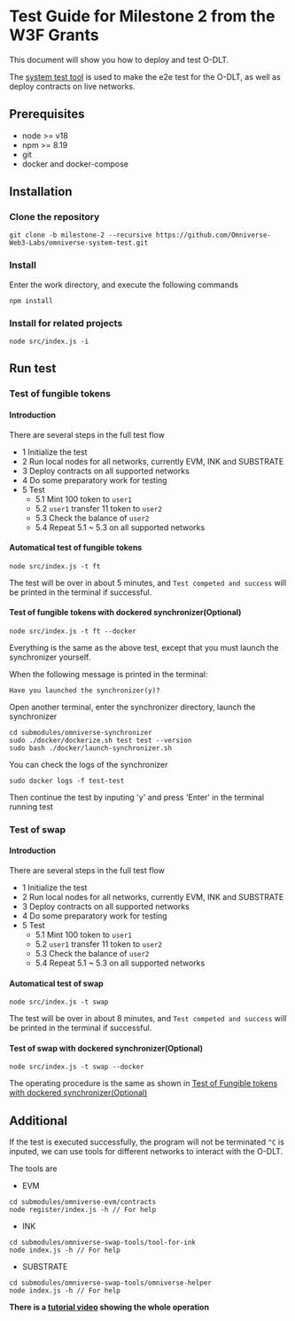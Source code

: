 # Test Guide for Milestone 2 from the W3F Grants

This document will show you how to deploy and test O-DLT.

The [system test tool](https://github.com/Omniverse-Web3-Labs/omniverse-system-test) is used to make the e2e test for the O-DLT, as well as deploy contracts on live networks.

## Prerequisites

- node >= v18
- npm >= 8.19
- git
- docker and docker-compose

## Installation

### Clone the repository

```
git clone -b milestone-2 --recursive https://github.com/Omniverse-Web3-Labs/omniverse-system-test.git
```

### Install

Enter the work directory, and execute the following commands
```
npm install
```

### Install for related projects

```
node src/index.js -i
```

## Run test

### Test of fungible tokens

#### Introduction

There are several steps in the full test flow  
- 1 Initialize the test
- 2 Run local nodes for all networks, currently EVM, INK and SUBSTRATE
- 3 Deploy contracts on all supported networks
- 4 Do some preparatory work for testing
- 5 Test
    - 5.1 Mint 100 token to `user1`
    - 5.2 `user1` transfer 11 token to `user2`
    - 5.3 Check the balance of `user2`
    - 5.4 Repeat 5.1 ~ 5.3 on all supported networks

#### Automatical test of fungible tokens
```
node src/index.js -t ft
```

The test will be over in about 5 minutes, and `Test competed and success` will be printed in the terminal if successful.

#### Test of fungible tokens with dockered synchronizer(Optional)
```
node src/index.js -t ft --docker
```

Everything is the same as the above test, except that you must launch the synchronizer yourself.

When the following message is printed in the terminal:
```
Have you launched the synchronizer(y)?
```

Open another terminal, enter the synchronizer directory, launch the synchronizer
```
cd submodules/omniverse-synchronizer
sudo ./docker/dockerize.sh test test --version
sudo bash ./docker/launch-synchronizer.sh
```

You can check the logs of the synchronizer
```
sudo docker logs -f test-test
```

Then continue the test by inputing 'y' and press 'Enter' in the terminal running test

### Test of swap

#### Introduction

There are several steps in the full test flow  
- 1 Initialize the test
- 2 Run local nodes for all networks, currently EVM, INK and SUBSTRATE
- 3 Deploy contracts on all supported networks
- 4 Do some preparatory work for testing
- 5 Test
    - 5.1 Mint 100 token to `user1`
    - 5.2 `user1` transfer 11 token to `user2`
    - 5.3 Check the balance of `user2`
    - 5.4 Repeat 5.1 ~ 5.3 on all supported networks

#### Automatical test of swap
```
node src/index.js -t swap
```

The test will be over in about 8 minutes, and `Test competed and success` will be printed in the terminal if successful.

#### Test of swap with dockered synchronizer(Optional)

```
node src/index.js -t swap --docker
```

The operating procedure is the same as shown in [Test of Fungible tokens with dockered synchronizer(Optional)](#test-of-fungible-tokens-with-dockered-synchronizer(Optional))

## Additional

If the test is executed successfully, the program will not be terminated `^C` is inputed, we can use tools for different networks to interact with the O-DLT.

The tools are
- EVM
```
cd submodules/omniverse-evm/contracts
node register/index.js -h // For help
```

- INK
```
cd submodules/omniverse-swap-tools/tool-for-ink
node index.js -h // For help
```

- SUBSTRATE
```
cd submodules/omniverse-swap-tools/omniverse-helper
node index.js -h // For help
```

**There is a [tutorial video]() showing the whole operation**